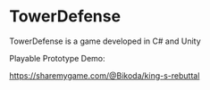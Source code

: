 # TowerDefense
TowerDefense is a game developed in C# and Unity

Playable Prototype Demo: 

https://sharemygame.com/@Bikoda/king-s-rebuttal
